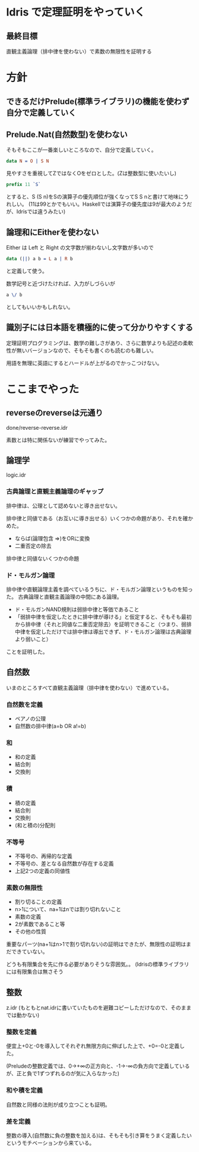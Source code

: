 # Idris で定理証明をやっていく
## 最終目標
直観主義論理（排中律を使わない）で素数の無限性を証明する

# 方針
## できるだけPrelude(標準ライブラリ)の機能を使わず自分で定義していく

## Prelude.Nat(自然数型)を使わない

そもそもここが一番楽しいところなので、自分で定義していく。

``` idris
data N = O | S N
```

見やすさを重視してZではなくOをゼロとした。(Zは整数型に使いたいし)

``` idris
prefix 11 `S`
```

とすると、S (S n)をSの演算子の優先順位が強くなってS S nと書けて地味にうれしい。
(11は99とかでもいい。Haskellでは演算子の優先度は9が最大のようだが、Idrisでは違うみたい)

## 論理和にEitherを使わない 

Either は Left と Right の文字数が揃わないし文字数が多いので
``` idris
data (||) a b = L a | R b
```
と定義して使う。

数学記号と近づけたければ、入力がしづらいが
``` idris
a \/ b
```
としてもいいかもしれない。

## 識別子には日本語を積極的に使って分かりやすくする 
定理証明プログラミングは、数学の難しさがあり、さらに数学よりも記述の柔軟性が無いバージョンなので、そもそも書くのも読むのも難しい。

用語を無理に英語にするとハードルが上がるのでかっこつけない。

# ここまでやった

## reverseのreverseは元通り
done/reverse-reverse.idr

素数とは特に関係ないが練習でやってみた。

## 論理学
logic.idr

### 古典論理と直観主義論理のギャップ

排中律は、公理として認めないと導き出せない。

排中律と同値である（お互いに導き出せる）いくつかの命題があり、それを確かめた。

- ならば(論理包含 =>)をORに変換
- 二重否定の除去

排中律と同値ないくつかの命題

### ド・モルガン論理
排中律や直観論理主義を調べているうちに、ド・モルガン論理というものを知った。
古典論理と直観主義論理の中間にある論理。

- ド・モルガンNAND規則は弱排中律と等価であること
- 「弱排中律を仮定したときに排中律が導ける」と仮定すると、そもそも最初から排中律（それと同値な二重否定除去）を証明できること（つまり、弱排中律を仮定しただけでは排中律は導出できず、ド・モルガン論理は古典論理より弱いこと）

ことを証明した。

## 自然数
いまのところすべて直観主義論理（排中律を使わない）で進めている。

### 自然数を定義
- ペアノの公理
- 自然数の排中律(a=b OR a!=b)

### 和
- 和の定義
- 結合則
- 交換則

### 積
- 積の定義
- 結合則
- 交換則
- (和と積の)分配則

### 不等号
- 不等号の、再帰的な定義
- 不等号の、差となる自然数が存在する定義
- 上記2つの定義の同値性

### 素数の無限性
- 割り切ることの定義
- n>1について、na+1はnでは割り切れないこと
- 素数の定義
- 2が素数であること等
- その他の性質

重要なパーツ(na+1はn>1で割り切れない)の証明はできたが、無限性の証明はまだできていない。

どうも有限集合を先に作る必要がありそうな雰囲気。。
(Idrisの標準ライブラリには有限集合は無さそう

## 整数
z.idr (もともとnat.idrに書いていたものを避難コピーしただけなので、そのままでは動かない)

### 整数を定義
便宜上+0と-0を導入してそれぞれ無限方向に伸ばした上で、+0=-0と定義した。

(Preludeの整数定義では、0→+∞の正方向と、-1→-∞の負方向で定義しているが、正と負で1ずつずれるのが気に入らなかった)

### 和や積を定義
自然数と同様の法則が成り立つことも証明。

### 差を定義
整数の導入(自然数に負の整数を加える)は、そもそも引き算をうまく定義したいというモチベーションから来ている。


